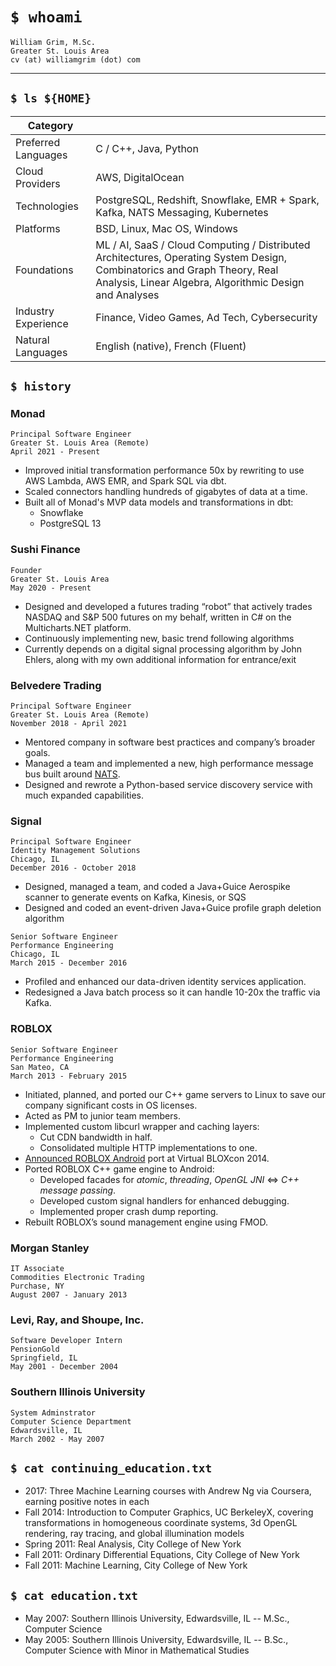 # `$ whoami`

    William Grim, M.Sc.
    Greater St. Louis Area
    cv (at) williamgrim (dot) com

---

## `$ ls ${HOME}`

| Category            |     |
| ------------------- | --- |
| Preferred Languages | C / C++, Java, Python |
| Cloud Providers     | AWS, DigitalOcean   |
| Technologies        | PostgreSQL, Redshift, Snowflake, EMR + Spark, Kafka, NATS Messaging, Kubernetes |
| Platforms           | BSD, Linux, Mac OS, Windows |
| Foundations         | ML / AI, SaaS / Cloud Computing / Distributed Architectures, Operating System Design, Combinatorics and Graph Theory, Real Analysis, Linear Algebra, Algorithmic Design and Analyses |
| Industry Experience | Finance, Video Games, Ad Tech, Cybersecurity |
| Natural Languages   | English (native), French (Fluent) |

## `$ history`

### Monad

    Principal Software Engineer
    Greater St. Louis Area (Remote)
    April 2021 - Present

* Improved initial transformation performance 50x by rewriting to use AWS Lambda, AWS EMR, and Spark SQL via dbt.
* Scaled connectors handling hundreds of gigabytes of data at a time.
* Built all of Monad's MVP data models and transformations in dbt:
  * Snowflake
  * PostgreSQL 13

### Sushi Finance

    Founder
    Greater St. Louis Area
    May 2020 - Present

* Designed and developed a futures trading “robot” that actively trades NASDAQ and
  S&P 500 futures on my behalf, written in C# on the Multicharts.NET platform.
* Continuously implementing new, basic trend following algorithms
* Currently depends on a digital signal processing algorithm by John Ehlers,
  along with my own additional information for entrance/exit

### Belvedere Trading

    Principal Software Engineer
    Greater St. Louis Area (Remote)
    November 2018 - April 2021

* Mentored company in software best practices and company’s broader goals.
* Managed a team and implemented a new, high performance message bus
  built around [NATS](https://nats.io/).
* Designed and rewrote a Python-based service discovery service with much expanded capabilities.

### Signal

    Principal Software Engineer
    Identity Management Solutions
    Chicago, IL
    December 2016 - October 2018

* Designed, managed a team, and coded a Java+Guice Aerospike scanner to generate events on Kafka, Kinesis, or SQS
* Designed and coded an event-driven Java+Guice profile graph deletion algorithm

```
Senior Software Engineer
Performance Engineering
Chicago, IL
March 2015 - December 2016
```

* Profiled and enhanced our data-driven identity services application.
* Redesigned a Java batch process so it can handle 10-20x the traffic via Kafka.

### ROBLOX

    Senior Software Engineer
    Performance Engineering
    San Mateo, CA
    March 2013 - February 2015

* Initiated, planned, and ported our C++ game servers to Linux to save our company significant costs in OS licenses.
* Acted as PM to junior team members.
* Implemented custom libcurl wrapper and caching layers:
  * Cut CDN bandwidth in half.
  * Consolidated multiple HTTP implementations to one.
* [Announced ROBLOX Android](https://www.youtube.com/watch?v=-s0x-yQx5xg&feature=youtu.be&t=15m5s) port at Virtual BLOXcon 2014.
* Ported ROBLOX C++ game engine to Android:
  * Developed facades for _atomic_, _threading_, _OpenGL JNI_ <=> _C++ message passing_.
  * Developed custom signal handlers for enhanced debugging.
  * Implemented proper crash dump reporting.
* Rebuilt ROBLOX’s sound management engine using FMOD.

### Morgan Stanley
    IT Associate
    Commodities Electronic Trading
    Purchase, NY
    August 2007 - January 2013

### Levi, Ray, and Shoupe, Inc.
    Software Developer Intern
    PensionGold
    Springfield, IL
    May 2001 - December 2004

### Southern Illinois University
    System Adminstrator
    Computer Science Department
    Edwardsville, IL
    March 2002 - May 2007

## `$ cat continuing_education.txt`

* 2017: Three Machine Learning courses with Andrew Ng via Coursera, earning positive notes in each
* Fall 2014: Introduction to Computer Graphics, UC BerkeleyX, covering transformations in
  homogeneous coordinate systems, 3d OpenGL rendering, ray tracing, and global illumination models
* Spring 2011: Real Analysis, City College of New York
* Fall 2011: Ordinary Differential Equations, City College of New York
* Fall 2011: Machine Learning, City College of New York

## `$ cat education.txt`

* May 2007: Southern Illinois University, Edwardsville, IL -- M.Sc., Computer Science
* May 2005: Southern Illinois University, Edwardsville, IL -- B.Sc., Computer Science
  with Minor in Mathematical Studies
